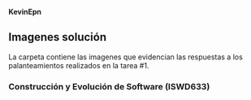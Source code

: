 **KevinEpn**

## Imagenes solución

La carpeta contiene las imagenes que evidencian las respuestas a los palanteamientos realizados en la tarea #1.

### Construcción y Evolución de Software (ISWD633)